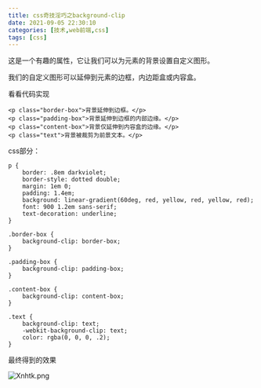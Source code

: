 ```yaml
---
title: css奇技淫巧之background-clip
date: 2021-09-05 22:30:10
categories: [技术,web前端,css]
tags: [css]
---
```


这是一个有趣的属性，它让我们可以为元素的背景设置自定义图形。

我们的自定义图形可以延伸到元素的边框，内边距盒或内容盒。

看看代码实现

```
<p class="border-box">背景延伸到边框。</p>
<p class="padding-box">背景延伸到边框的内部边缘。</p>
<p class="content-box">背景仅延伸到内容盒的边缘。</p>
<p class="text">背景被裁剪为前景文本。</p>
```
css部分：
```
p {
    border: .8em darkviolet;
    border-style: dotted double;
    margin: 1em 0;
    padding: 1.4em;
    background: linear-gradient(60deg, red, yellow, red, yellow, red);
    font: 900 1.2em sans-serif;
    text-decoration: underline;
}

.border-box {
    background-clip: border-box;
}

.padding-box {
    background-clip: padding-box;
}

.content-box {
    background-clip: content-box;
}

.text {
    background-clip: text;
    -webkit-background-clip: text;
    color: rgba(0, 0, 0, .2);
}
```

最终得到的效果

![Xnhtk.png](https://s1.328888.xyz/2022/04/09/Xnhtk.png)